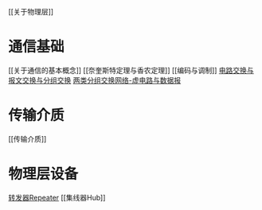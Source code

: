 [[关于物理层]]
# 通信基础
[[关于通信的基本概念]]
[[奈奎斯特定理与香农定理]]
[[编码与调制]]
[电路交换与报文交换与分组交换](电路交换与报文交换与分组交换.md)
[两类分组交换网络-虚电路与数据报](两类分组交换网络-虚电路与数据报.md)

# 传输介质
[[传输介质]]
# 物理层设备
[转发器Repeater](转发器Repeater.md)
[[集线器Hub]]

